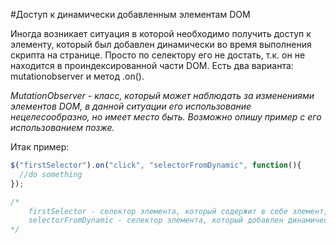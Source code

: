 #Доступ к динамически добавленным элементам DOM

Иногда возникает ситуация в которой необходимо получить доступ к элементу, который был добавлен динамически
во время выполнения скрипта на странице. Просто по селектору его не достать, т.к. он не находится в
проиндексированной части DOM. 
Есть два варианта: mutationobserver и метод .on().

_MutationObserver - класс, который может наблюдать за изменениями элементов DOM, в данной
ситуации его использование нецелесообразно, но имеет место быть. Возможно опишу пример с 
его использованием позже._

Итак пример:
```javascript
$("firstSelector").on("click", "selectorFromDynamic", function(){
  //do something
});

/*
    firstSelector - селектор элемента, который содержит в себе элемент, добавленный динамически и постоянен на протяжении работы скрипта.
    selectorFromDynamic - селектор элемента, который добавлен динамически
*/
```


